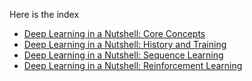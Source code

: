 Here is the index

- [Deep Learning in a Nutshell: Core Concepts](1CoreConcept.md)
- [Deep Learning in a Nutshell: History and Training](2History.md)
- [Deep Learning in a Nutshell: Sequence Learning](https://devblogs.nvidia.com/parallelforall/deep-learning-nutshell-sequence-learning/)
- [Deep Learning in a Nutshell: Reinforcement Learning](https://devblogs.nvidia.com/parallelforall/deep-learning-nutshell-reinforcement-learning/)